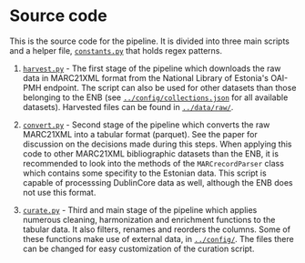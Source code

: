 # Source code

This is the source code for the pipeline. It is divided into three main scripts and a helper file, [`constants.py`](constants.py) that holds regex patterns.

1. [`harvest.py`](harvest.py) - The first stage of the pipeline which downloads the raw data in MARC21XML format from the National Library of Estonia's OAI-PMH endpoint. The script can also be used for other datasets than those belonging to the ENB (see [`../config/collections.json`](./config/collections.json) for all available datasets). Harvested files can be found in [`../data/raw/`](./data/raw).

2. [`convert.py`](convert.py) - Second stage of the pipeline which converts the raw MARC21XML into a tabular format (parquet). See the paper for discussion on the decisions made during this steps. When applying this code to other MARC21XML bibliographic datasets than the ENB, it is recommended to look into the methods of the `MARCrecordParser` class which contains some specifity to the Estonian data. This script is capable of processsing DublinCore data as well, although the ENB does not use this format.

3. [`curate.py`](curate.py) - Third and main stage of the pipeline which applies numerous cleaning, harmonization and enrichment functions to the tabular data. It also filters, renames and reorders the columns. Some of these functions make use of external data, in [`../config/`](./config). The files there can be changed for easy customization of the curation script.
